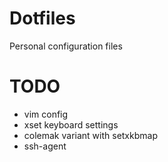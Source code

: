 # Dotfiles

Personal configuration files

# TODO

- vim config
- xset keyboard settings
- colemak variant with setxkbmap
- ssh-agent
